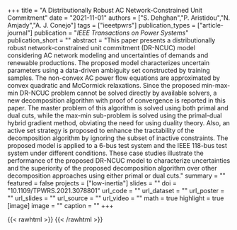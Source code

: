 +++
title = "A Distributionally Robust AC Network-Constrained Unit Commitment"
date = "2021-11-01"
authors = ["S. Dehghan","P. Aristidou","N. Amjady","A. J. Conejo"]
tags = ["ieeetpwrs"]
publication_types = ["article-journal"]
publication = "_IEEE Transactions on Power Systems_"
publication_short = ""
abstract = "This paper presents a distributionally robust network-constrained unit commitment (DR-NCUC) model considering AC network modeling and uncertainties of demands and renewable productions. The proposed model characterizes uncertain parameters using a data-driven ambiguity set constructed by training samples. The non-convex AC power flow equations are approximated by convex quadratic and McCormick relaxations. Since the proposed min-max-min DR-NCUC problem cannot be solved directly by available solvers, a new decomposition algorithm with proof of convergence is reported in this paper. The master problem of this algorithm is solved using both primal and dual cuts, while the max-min sub-problem is solved using the primal-dual hybrid gradient method, obviating the need for using duality theory. Also, an active set strategy is proposed to enhance the tractability of the decomposition algorithm by ignoring the subset of inactive constraints. The proposed model is applied to a 6-bus test system and the IEEE 118-bus test system under different conditions. These case studies illustrate the performance of the proposed DR-NCUC model to characterize uncertainties and the superiority of the proposed decomposition algorithm over other decomposition approaches using either primal or dual cuts."
summary = ""
featured = false
projects = ["low-inertia"]
slides = ""
doi = "10.1109/TPWRS.2021.3078801"
url_code = ""
url_dataset = ""
url_poster = ""
url_slides = ""
url_source = ""
url_video = ""
math = true
highlight = true
[image]
image = ""
caption = ""
+++

{{< rawhtml >}}
<a href="https://plu.mx/plum/a/?doi=10.1109/TPWRS.2021.3078801" class="plumx-details"></a>
{{< /rawhtml >}}
